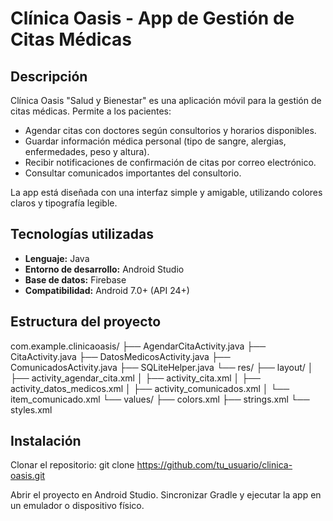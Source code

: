 # Clínica Oasis - App de Gestión de Citas Médicas

## Descripción
Clínica Oasis "Salud y Bienestar" es una aplicación móvil para la gestión de citas médicas. Permite a los pacientes:

- Agendar citas con doctores según consultorios y horarios disponibles.
- Guardar información médica personal (tipo de sangre, alergias, enfermedades, peso y altura).
- Recibir notificaciones de confirmación de citas por correo electrónico.
- Consultar comunicados importantes del consultorio.

La app está diseñada con una interfaz simple y amigable, utilizando colores claros y tipografía legible.

## Tecnologías utilizadas
- **Lenguaje:** Java
- **Entorno de desarrollo:** Android Studio
- **Base de datos:** Firebase
- **Compatibilidad:** Android 7.0+ (API 24+)

## Estructura del proyecto
com.example.clinicaoasis/
├── AgendarCitaActivity.java
├── CitaActivity.java
├── DatosMedicosActivity.java
├── ComunicadosActivity.java
├── SQLiteHelper.java
└── res/
├── layout/
│ ├── activity_agendar_cita.xml
│ ├── activity_cita.xml
│ ├── activity_datos_medicos.xml
│ ├── activity_comunicados.xml
│ └── item_comunicado.xml
└── values/
├── colors.xml
├── strings.xml
└── styles.xml

## Instalación

Clonar el repositorio:
git clone https://github.com/tu_usuario/clinica-oasis.git

Abrir el proyecto en Android Studio.
Sincronizar Gradle y ejecutar la app en un emulador o dispositivo físico.
